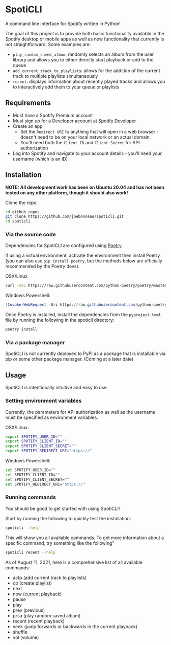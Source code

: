 # SpotiCLI
A command line interface for Spotify written in Python!

The goal of this project is to provide both basic functionality available in the Spotify desktop or mobile apps as well as new functionality that currently is not straightforward. Some examples are:
* `play_random_saved_album`: randomly selects an album from the user library and allows you to either directly start playback or add to the queue
* `add_current_track_to_playlists`: allows for the addition of the current track to multiple playlists simultaneously
* `recent`: displays information about recently played tracks and allows you to interactively add them to your queue or playlists

## Requirements
* Must have a Spotify Premium account
* Must sign up for a Developer account at [Spotify Developer](https://developer.spotify.com)
* Create an app
  * Set the `Redirect URI` to anything that will open in a web browser - doesn't need to be on your local network or an actual domain.
  * You'll need both the `Client ID` and `Client Secret` for API authorization
* Log into Spotify and navigate to your account details - you'll need your username (which is an ID)

## Installation
**NOTE: All development work has been on Ubuntu 20.04 and has not been tested on any other platform, though it should also work!**

Clone the repo:
```bash
cd github_repos
git clone https://github.com/joebonneau/spoticli.git
cd spoticli
```
### Via the source code
Dependencies for SpotiCLI are configured using [Poetry](https://python-poetry.org/).

If using a virtual environment, activate the environment then install Poetry (you can also use `pip install poetry`, but the methods below are officially recommended by the Poetry devs).

OSX/Linux
```bash
curl -sSL https://raw.githubusercontent.com/python-poetry/poetry/master/install-poetry.py | python -
```

Windows Powershell:
```powershell
(Invoke-WebRequest -Uri https://raw.githubusercontent.com/python-poetry/poetry/master/install-poetry.py -UseBasicParsing).Content | python -
```

Once Poetry is installed, install the dependencies from the `pyproject.toml` file by running the following in the spoticli directory:

```bash
poetry install
```

### Via a package manager
SpotiCLI is not currently deployed to PyPI as a package that is installable via pip or some other package manager. (Coming at a later date)
## Usage
SpotiCLI is intentionally intuitive and easy to use.

### Setting environment variables

Currently, the parameters for API authorization as well as the username must be specified as environment variables.

OSX/Linux:
```bash
export SPOTIFY_USER_ID=""
export SPOTIFY_CLIENT_ID=""
export SPOTIFY_CLIENT_SECRET=""
export SPOTIFY_REDIRECT_URI="https://"
```

Windows Powershell:
```bash
set SPOTIFY_USER_ID=""
set SPOTIFY_CLIENT_ID=""
set SPOTIFY_CLIENT_SECRET=""
set SPOTIFY_REDIRECT_URI="https://"
```

### Running commands

You should be good to get started with using SpotiCLI!

Start by running the following to quickly test the installation:
```bash
spoticli --help
```

This will show you all available commands. To get more information about a specific command, try something like the following"
```bash
spoticli recent --help
```

As of August 11, 2021, here is a comprehensive list of all available commands:
* actp (add current track to playlists)
* cp (create playlist)
* next
* now (current playback)
* pause
* play
* prev (previous)
* prsa (play random saved album)
* recent (recent playback)
* seek (jump forwards or backwards in the current playback)
* shuffle
* vol (volume)

